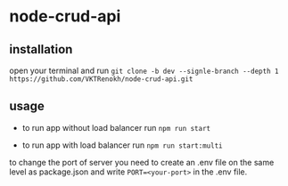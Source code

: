 # node-crud-api

## installation

open your terminal and run `git clone -b dev --signle-branch --depth 1 https://github.com/VKTRenokh/node-crud-api.git`

## usage

- to run app without load balancer run `npm run start`

- to run app with load balancer run `npm run start:multi`

to change the port of server you need to create an .env file on the same level as package.json
and write `PORT=<your-port>` in the .env file.
